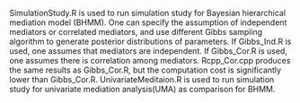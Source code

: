 SimulationStudy.R is used to run simulation study for Bayesian hierarchical mediation model (BHMM). One can specify the assumption of independent mediators or correlated mediators, and use different Gibbs sampling algorithm to generate posterior distributions of parameters.  If Gibbs_Ind.R is used, one assumes that mediators are independent. If Gibbs_Cor.R is used, one assumes there is correlation among mediators. Rcpp_Cor.cpp produces the same results as Gibbs_Cor.R, but the computation cost is significantly lower than Gibbs_Cor.R. UnivariateMeditaion.R is used to run simulation study for univariate mediation analysis(UMA) as comparison for BHMM.
